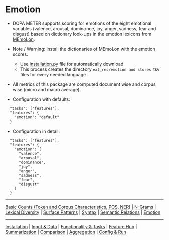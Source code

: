 # Emotion

* DOPA METER supports scoring for emotions of the eight emotional variables (valence, arousal, dominance, joy, anger, sadness, fear and disgust) based on dictionary look-ups in the emotion lexicons from [MEmoLon](https://github.com/JULIELab/MEmoLon).
* Note / Warning: install the dictionaries of MEmoLon with the emotion scores.
  * Use [installation.py](../../install_languages.py) file for automatically download.
  * This process creates the directory `ext_res/emotion and stores `tsv` files for every needed language.

* All metrics of this package are computed document wise and corpus wise (micro and macro average).

* Configuration with defaults:

```jsonlines
  "tasks": ["features"],
  "features": {
    "emotion": "default"
  }
```
* Configuration in detail:

```jsonlines
  "tasks": ["features"],
  "features": {
    "emotion": [
      "valence",
      "arousal",
      "dominance",
      "joy",
      "anger",
      "sadness",
      "fear",
      "disgust"
    ]
  }
```

----
[Basic Counts (Token and Corpus Characteristics, POS, NER)](./basics.md) | [N-Grams](./ngrams.md) | [Lexical Diversity](./lexical_diversity.md) | [Surface Patterns](./surface.md) | [Syntax](./syntax.md) | [Semantic Relations](./semantic_relations.md) | [Emotion](features/emotion.md)

----
[Installation](../installation.md) | [Input & Data](../input.md) | [Functionality & Tasks](../tasks.md) | [Feature Hub](../features.md) | [Summarization](../analytics/summarization.md) | [Comparison](../analytics/comparison.md) | [Aggregation](../analytics/aggregation.md) | [Config & Run](../configuration.md)
